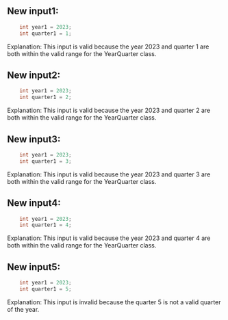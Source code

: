 ## New input1:
```java
    int year1 = 2023;
    int quarter1 = 1;
```
Explanation: This input is valid because the year 2023 and quarter 1 are both within the valid range for the YearQuarter class.

## New input2:
```java
    int year1 = 2023;
    int quarter1 = 2;
```
Explanation: This input is valid because the year 2023 and quarter 2 are both within the valid range for the YearQuarter class.

## New input3:
```java
    int year1 = 2023;
    int quarter1 = 3;
```
Explanation: This input is valid because the year 2023 and quarter 3 are both within the valid range for the YearQuarter class.

## New input4:
```java
    int year1 = 2023;
    int quarter1 = 4;
```
Explanation: This input is valid because the year 2023 and quarter 4 are both within the valid range for the YearQuarter class.

## New input5:
```java
    int year1 = 2023;
    int quarter1 = 5;
```
Explanation: This input is invalid because the quarter 5 is not a valid quarter of the year.
